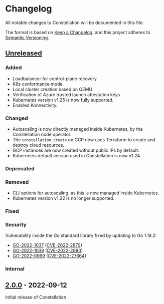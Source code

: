 <!--

Styleguide for this document:

- Sentences should end with a period.
  - This is the keepachangelog style, whereas the Microsoft Style Guide we use for other docs omits periods for short list items.
- Omit the verb if possible.
  - "Early boot logging ..." instead of "Add early boot logging ...".
  - If you need a verb, it should usually be imperative mood (Add instead of Added).
- Items should start with a capital letter.

-->

# Changelog

All notable changes to Constellation will be documented in this file.

The format is based on [Keep a Changelog](https://keepachangelog.com/en/1.0.0/),
and this project adheres to [Semantic Versioning](https://semver.org/spec/v2.0.0.html).

## [Unreleased]

### Added

- Loadbalancer for control-plane recovery
- K8s conformance mode
- Local cluster creation based on QEMU
- Verification of Azure trusted launch attestation keys
- Kubernetes version v1.25 is now fully supported.
- Enabled Konnectivity.

### Changed
<!-- For changes in existing functionality.  -->
- Autoscaling is now directly managed inside Kubernetes, by the Constellation node operator.
- The `constellation create` on GCP now uses Terraform to create and destroy cloud resources.
- GCP instances are now created without public IPs by default.
- Kubernetes default version used in Constellation is now v1.24.

### Deprecated
<!-- For soon-to-be removed features. -->
### Removed
<!-- For now removed features. -->
- CLI options for autoscaling, as this is now managed inside Kubernetes.
- Kubernetes version v1.22 is no longer supported.

### Fixed

### Security
Vulnerability inside the Go standard library fixed by updating to Go 1.19.2:
- [GO-2022-1037](https://pkg.go.dev/vuln/GO-2022-1037) ([CVE-2022-2879](https://cve.mitre.org/cgi-bin/cvename.cgi?name=CVE-2022-2879))
- [GO-2022-1038](https://pkg.go.dev/vuln/GO-2022-1038) ([CVE-2022-2880](https://cve.mitre.org/cgi-bin/cvename.cgi?name=CVE-2022-2880))
- [GO-2022-0969](https://pkg.go.dev/vuln/GO-2022-0969) ([CVE-2022-27664](https://cve.mitre.org/cgi-bin/cvename.cgi?name=CVE-2022-27664))

### Internal

## [2.0.0] - 2022-09-12

Initial release of Constellation.

[Unreleased]: https://github.com/edgelesssys/constellation/compare/v2.0.0...HEAD
[2.0.0]: https://github.com/edgelesssys/constellation/releases/tag/v2.0.0
